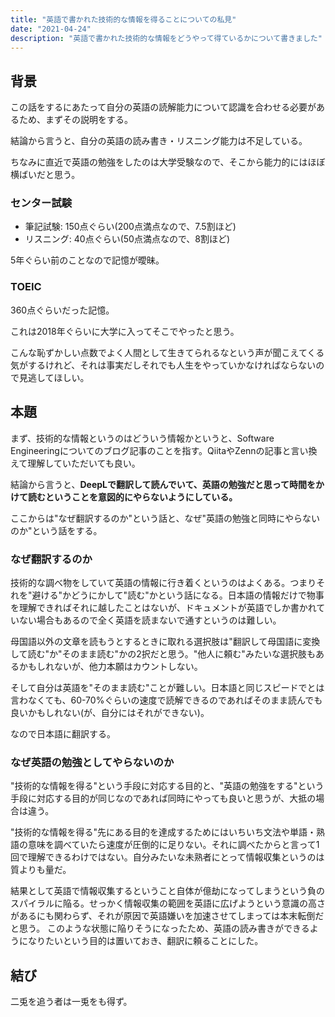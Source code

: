 ```yaml
---
title: "英語で書かれた技術的な情報を得ることについての私見"
date: "2021-04-24"
description: "英語で書かれた技術的な情報をどうやって得ているかについて書きました"
---
```


## 背景

この話をするにあたって自分の英語の読解能力について認識を合わせる必要があるため、まずその説明をする。

結論から言うと、自分の英語の読み書き・リスニング能力は不足している。

ちなみに直近で英語の勉強をしたのは大学受験なので、そこから能力的にはほぼ横ばいだと思う。

### センター試験

- 筆記試験: 150点ぐらい(200点満点なので、7.5割ほど)
- リスニング: 40点ぐらい(50点満点なので、8割ほど)

5年ぐらい前のことなので記憶が曖昧。

### TOEIC

360点ぐらいだった記憶。

これは2018年ぐらいに大学に入ってそこでやったと思う。

こんな恥ずかしい点数でよく人間として生きてられるなという声が聞こえてくる気がするけれど、それは事実だしそれでも人生をやっていかなければならないので見逃してほしい。

## 本題

まず、技術的な情報というのはどういう情報かというと、Software Engineeringについてのブログ記事のことを指す。QiitaやZennの記事と言い換えて理解していただいても良い。

結論から言うと、**DeepLで翻訳して読んでいて、英語の勉強だと思って時間をかけて読むということを意図的にやらないようにしている。**

ここからは"なぜ翻訳するのか"という話と、なぜ"英語の勉強と同時にやらないのか"という話をする。

### なぜ翻訳するのか

技術的な調べ物をしていて英語の情報に行き着くというのはよくある。つまりそれを"避ける"かどうにかして"読む"かという話になる。日本語の情報だけで物事を理解できればそれに越したことはないが、ドキュメントが英語でしか書かれていない場合もあるので全く英語を読まないで通すというのは難しい。

母国語以外の文章を読もうとするときに取れる選択肢は"翻訳して母国語に変換して読む"か"そのまま読む"かの2択だと思う。"他人に頼む"みたいな選択肢もあるかもしれないが、他力本願はカウントしない。

そして自分は英語を"そのまま読む"ことが難しい。日本語と同じスピードでとは言わなくても、60-70%ぐらいの速度で読解できるのであればそのまま読んでも良いかもしれない(が、自分にはそれができない)。

なので日本語に翻訳する。

### なぜ英語の勉強としてやらないのか

"技術的な情報を得る"という手段に対応する目的と、"英語の勉強をする"という手段に対応する目的が同じなのであれば同時にやっても良いと思うが、大抵の場合は違う。

"技術的な情報を得る"先にある目的を達成するためにはいちいち文法や単語・熟語の意味を調べていたら速度が圧倒的に足りない。それに調べたからと言って1回で理解できるわけではない。自分みたいな未熟者にとって情報収集というのは質よりも量だ。

結果として英語で情報収集するということ自体が億劫になってしまうという負のスパイラルに陥る。せっかく情報収集の範囲を英語に広げようという意識の高さがあるにも関わらず、それが原因で英語嫌いを加速させてしまっては本末転倒だと思う。 このような状態に陥りそうになったため、英語の読み書きができるようになりたいという目的は置いておき、翻訳に頼ることにした。

## 結び

二兎を追う者は一兎をも得ず。
